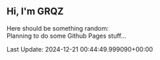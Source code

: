 ## Hi, I'm GRQZ
Here should be something random:  
Planning to do some Github Pages stuff...


Last Update: 2024-12-21 00:44:49.999090+00:00
